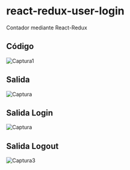 # react-redux-user-login
Contador mediante React-Redux

## Código
![Captura1](https://user-images.githubusercontent.com/7141537/159732639-996cf317-6a89-44d8-ad99-97bf944d34a7.PNG)

## Salida
![Captura](https://user-images.githubusercontent.com/7141537/159732636-23a129ba-be5c-41c4-a84a-a3ae0d3d79ef.PNG)

## Salida Login
![Captura](https://user-images.githubusercontent.com/7141537/159769741-ea83f074-2611-4a41-837b-2e130ea39342.PNG)

## Salida Logout
![Captura3](https://user-images.githubusercontent.com/7141537/159769734-f9843e9a-3bc3-4ca6-91b9-6c361dc450c2.PNG)
